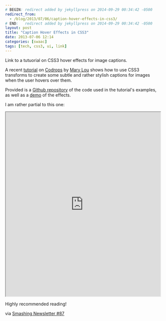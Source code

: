 ```yaml
---
# BEGIN: redirect added by jekyllpress on 2014-09-29 00:34:42 -0500
redirect_from:
  - /blog/2013/07/06/caption-hover-effects-in-css3/
# END:   redirect added by jekyllpress on 2014-09-29 00:34:42 -0500
layout: post
title: "Caption Hover Effects in CSS3"
date: 2013-07-06 12:14
categories: [swaac]
tags: [tech, css3, ui, link]
---
```

Link to a tutuorial on CSS3 hover effects for image captions.

A recent
[tutorial](http://tympanus.net/codrops/2013/06/18/caption-hover-effects/)
on [Codrops](http://tympanus.net/codrops/) by [Mary
Lou](http://tympanus.net/codrops/author/crnacura/) shows how to use
CSS3 transforms to create some subtle and rather stylish captions for
images when the user hovers over them.

<!--more-->

Provided is a [Github
repository](https://github.com/codrops/CaptionHoverEffects) of the
code used in the tutorial's examples, as well as a [demo](http://tympanus.net/Tutorials/CaptionHoverEffects/) of the
effects.

I am rather partial to this one:

<iframe
src="http://tympanus.net/Tutorials/CaptionHoverEffects/index4.html"
width="100%" height="600px"></iframe>

Highly recommended reading!

via [Smashing Newsletter #87](http://www.smashingmagazine.com/smashing-newsletter-issue-87/)

